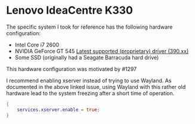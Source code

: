 # Lenovo IdeaCentre K330

The specific system I took for reference has the following hardware configuration:

- Intel Core i7 2600
- NVIDIA GeForce GT 545 [Latest supported (proprietary) driver (390.xx)](https://www.nvidia.com/en-us/drivers/details/196213/)
- Some SSD (originally had a Seagate Barracuda hard drive)

This hardware configuration was motivated by #1297

I recommend enabling xserver instead of trying to use Wayland. As documented in the above linked issue, using Wayland with this rather old hardware lead to the system freezing after a short time of operation.

```nix
{
    services.xserver.enable = true;
}
```
